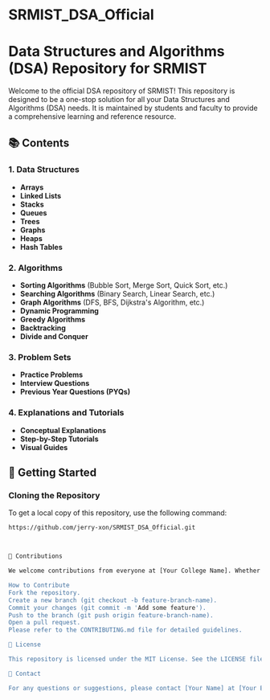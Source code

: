 # SRMIST_DSA_Official
# Data Structures and Algorithms (DSA) Repository for SRMIST

Welcome to the official DSA repository of SRMIST! This repository is designed to be a one-stop solution for all your Data Structures and Algorithms (DSA) needs. It is maintained by students and faculty to provide a comprehensive learning and reference resource.

## 📚 Contents

### 1. Data Structures
- **Arrays**
- **Linked Lists**
- **Stacks**
- **Queues**
- **Trees**
- **Graphs**
- **Heaps**
- **Hash Tables**

### 2. Algorithms
- **Sorting Algorithms** (Bubble Sort, Merge Sort, Quick Sort, etc.)
- **Searching Algorithms** (Binary Search, Linear Search, etc.)
- **Graph Algorithms** (DFS, BFS, Dijkstra's Algorithm, etc.)
- **Dynamic Programming**
- **Greedy Algorithms**
- **Backtracking**
- **Divide and Conquer**

### 3. Problem Sets
- **Practice Problems**
- **Interview Questions**
- **Previous Year Questions (PYQs)**

### 4. Explanations and Tutorials
- **Conceptual Explanations**
- **Step-by-Step Tutorials**
- **Visual Guides**

## 🚀 Getting Started

### Cloning the Repository
To get a local copy of this repository, use the following command:
```bash
https://github.com/jerry-xon/SRMIST_DSA_Official.git



🤝 Contributions

We welcome contributions from everyone at [Your College Name]. Whether it's correcting a typo, adding new content, or suggesting improvements, your input is valuable to us.

How to Contribute
Fork the repository.
Create a new branch (git checkout -b feature-branch-name).
Commit your changes (git commit -m 'Add some feature').
Push to the branch (git push origin feature-branch-name).
Open a pull request.
Please refer to the CONTRIBUTING.md file for detailed guidelines.

📜 License

This repository is licensed under the MIT License. See the LICENSE file for more information.

📧 Contact

For any questions or suggestions, please contact [Your Name] at [Your Email].



